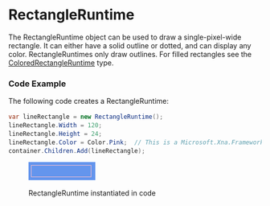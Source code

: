 # RectangleRuntime

The RectangleRuntime object can be used to draw a single-pixel-wide rectangle. It can either have a solid outline or dotted, and can display any color. RectangleRuntimes only draw outlines. For filled rectangles see the [ColoredRectangleRuntime](coloredrectangleruntime.md) type.

### Code Example

The following code creates a RectangleRuntime:

```csharp
var lineRectangle = new RectangleRuntime();
lineRectangle.Width = 120;
lineRectangle.Height = 24;
lineRectangle.Color = Color.Pink;  // This is a Microsoft.Xna.Framework.Color
container.Children.Add(lineRectangle);
```

<figure><img src="../../.gitbook/assets/image (1) (1) (1) (1) (1) (1) (1) (1) (1) (1) (1) (1) (1) (1) (1) (1).png" alt=""><figcaption><p>RectangleRuntime instantiated in code</p></figcaption></figure>

